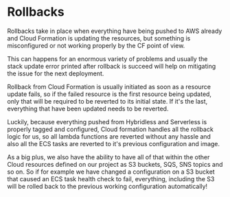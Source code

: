 # Rollbacks

Rollbacks take in place when everything have being pushed to AWS already and Cloud Formation is updating the resources, but something is misconfigured or not working properly by the CF point of view. 

This can happens for an enormous variety of problems and usually the stack update error printed after rollback is succeed will help on mitigating the issue for the next deployment.

Rollback from Cloud Formation is usually initiated as soon as a resource update fails, so if the failed resource is the first resource being updated, only that will be required to be reverted to its initial state. If it's the last, everything that have been updated needs to be reverted.

Luckily, because everything pushed from Hybridless and Serverless is properly tagged and configured, Cloud formation handles all the rollback logic for us, so all lambda functions are reverted without any hassle and also all the ECS tasks are reverted to it's previous configuration and image. 

As a big plus, we also have the ability to have all of that within the other Cloud resources defined on our project as S3 buckets, SQS, SNS topics and so on. So if for example we have changed a configuration on a S3 bucket that caused an ECS task health check to fail, everything, including the S3 will be rolled back to the previous working configuration automatically!



